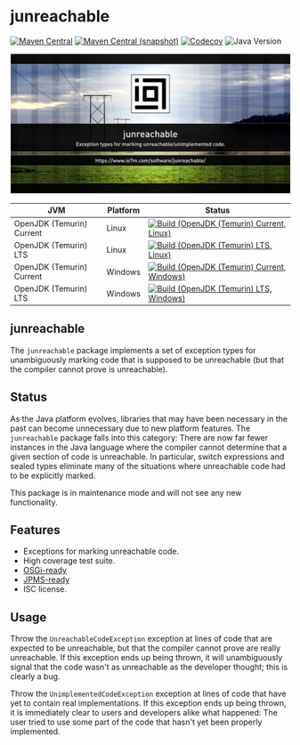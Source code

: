 junreachable
===

[![Maven Central](https://img.shields.io/maven-central/v/com.io7m.junreachable/com.io7m.junreachable.svg?style=flat-square)](http://search.maven.org/#search%7Cga%7C1%7Cg%3A%22com.io7m.junreachable%22)
[![Maven Central (snapshot)](https://img.shields.io/maven-metadata/v?metadataUrl=https%3A%2F%2Fcentral.sonatype.com%2Frepository%2Fmaven-snapshots%2Fcom%2Fio7m%2Fjunreachable%2Fcom.io7m.junreachable%2Fmaven-metadata.xml&style=flat-square)](https://central.sonatype.com/repository/maven-snapshots/com/io7m/junreachable/)
[![Codecov](https://img.shields.io/codecov/c/github/io7m-com/junreachable.svg?style=flat-square)](https://codecov.io/gh/io7m-com/junreachable)
![Java Version](https://img.shields.io/badge/17-java?label=java&color=e65cc3)

![com.io7m.junreachable](./src/site/resources/junreachable.jpg?raw=true)

| JVM | Platform | Status |
|-----|----------|--------|
| OpenJDK (Temurin) Current | Linux | [![Build (OpenJDK (Temurin) Current, Linux)](https://img.shields.io/github/actions/workflow/status/io7m-com/junreachable/main.linux.temurin.current.yml)](https://www.github.com/io7m-com/junreachable/actions?query=workflow%3Amain.linux.temurin.current)|
| OpenJDK (Temurin) LTS | Linux | [![Build (OpenJDK (Temurin) LTS, Linux)](https://img.shields.io/github/actions/workflow/status/io7m-com/junreachable/main.linux.temurin.lts.yml)](https://www.github.com/io7m-com/junreachable/actions?query=workflow%3Amain.linux.temurin.lts)|
| OpenJDK (Temurin) Current | Windows | [![Build (OpenJDK (Temurin) Current, Windows)](https://img.shields.io/github/actions/workflow/status/io7m-com/junreachable/main.windows.temurin.current.yml)](https://www.github.com/io7m-com/junreachable/actions?query=workflow%3Amain.windows.temurin.current)|
| OpenJDK (Temurin) LTS | Windows | [![Build (OpenJDK (Temurin) LTS, Windows)](https://img.shields.io/github/actions/workflow/status/io7m-com/junreachable/main.windows.temurin.lts.yml)](https://www.github.com/io7m-com/junreachable/actions?query=workflow%3Amain.windows.temurin.lts)|

## junreachable

The `junreachable` package implements a set of exception types for
unambiguously marking code that is supposed to be unreachable (but that the
compiler cannot prove is unreachable).

## Status

As the Java platform evolves, libraries that may have been necessary in the
past can become unnecessary due to new platform features. The `junreachable`
package falls into this category: There are now far fewer instances in the
Java language where the compiler cannot determine that a given section of
code is unreachable. In particular, switch expressions and sealed types
eliminate many of the situations where unreachable code had to be explicitly
marked.

This package is in maintenance mode and will not see any new functionality.

## Features

* Exceptions for marking unreachable code.
* High coverage test suite.
* [OSGi-ready](https://www.osgi.org/)
* [JPMS-ready](https://en.wikipedia.org/wiki/Java_Platform_Module_System)
* ISC license.

## Usage

Throw the `UnreachableCodeException` exception at lines of code that are
expected to be unreachable, but that the compiler cannot prove are really
unreachable. If this exception ends up being thrown, it will unambiguously
signal that the code wasn't as unreachable as the developer thought; this
is clearly a bug.

Throw the `UnimplementedCodeException` exception at lines of code that have
yet to contain real implementations. If this exception ends up being thrown,
it is immediately clear to users and developers alike what happened: The user
tried to use some part of the code that hasn't yet been properly implemented.

